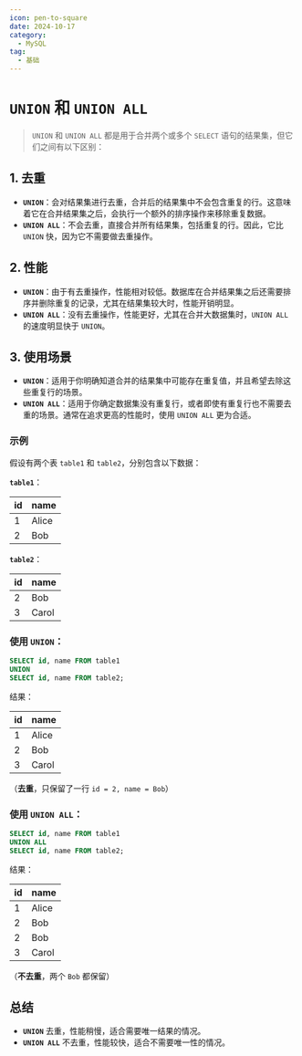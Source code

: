 ```yaml
---
icon: pen-to-square
date: 2024-10-17
category:
  - MySQL
tag:
  - 基础
---
```


# `UNION` 和 `UNION ALL`
>`UNION` 和 `UNION ALL` 都是用于合并两个或多个 `SELECT` 语句的结果集，但它们之间有以下区别：
<!-- more -->

## 1. **去重**

- **`UNION`**：会对结果集进行去重，合并后的结果集中不会包含重复的行。这意味着它在合并结果集之后，会执行一个额外的排序操作来移除重复数据。
- **`UNION ALL`**：不会去重，直接合并所有结果集，包括重复的行。因此，它比 `UNION` 快，因为它不需要做去重操作。

## 2. **性能**

- **`UNION`**：由于有去重操作，性能相对较低。数据库在合并结果集之后还需要排序并删除重复的记录，尤其在结果集较大时，性能开销明显。
- **`UNION ALL`**：没有去重操作，性能更好，尤其在合并大数据集时，`UNION ALL` 的速度明显快于 `UNION`。

## 3. **使用场景**

- **`UNION`**：适用于你明确知道合并的结果集中可能存在重复值，并且希望去除这些重复行的场景。
- **`UNION ALL`**：适用于你确定数据集没有重复行，或者即使有重复行也不需要去重的场景。通常在追求更高的性能时，使用 `UNION ALL` 更为合适。

### 示例

假设有两个表 `table1` 和 `table2`，分别包含以下数据：

**`table1`**：

| id   | name  |
| ---- | ----- |
| 1    | Alice |
| 2    | Bob   |

**`table2`**：

| id   | name  |
| ---- | ----- |
| 2    | Bob   |
| 3    | Carol |

### 使用 `UNION`：

```sql
SELECT id, name FROM table1
UNION
SELECT id, name FROM table2;
```

结果：

| id   | name  |
| ---- | ----- |
| 1    | Alice |
| 2    | Bob   |
| 3    | Carol |

（**去重**，只保留了一行 `id = 2, name = Bob`）

### 使用 `UNION ALL`：

```sql
SELECT id, name FROM table1
UNION ALL
SELECT id, name FROM table2;
```

结果：

| id   | name  |
| ---- | ----- |
| 1    | Alice |
| 2    | Bob   |
| 2    | Bob   |
| 3    | Carol |

（**不去重**，两个 `Bob` 都保留）

## 总结

- **`UNION`** 去重，性能稍慢，适合需要唯一结果的情况。
- **`UNION ALL`** 不去重，性能较快，适合不需要唯一性的情况。